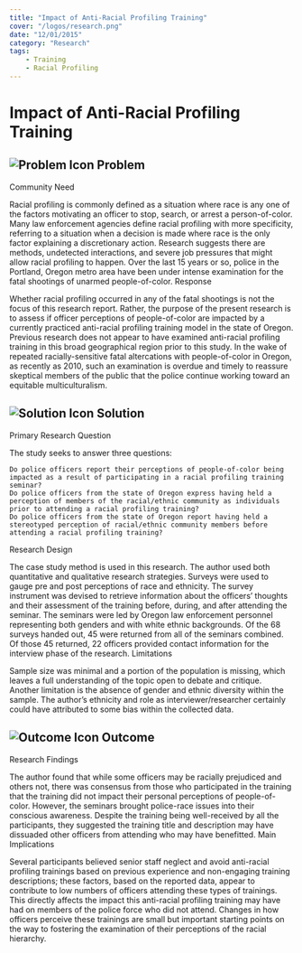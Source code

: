 ```yaml
---
title: "Impact of Anti-Racial Profiling Training"
cover: "/logos/research.png"
date: "12/01/2015"
category: "Research"
tags:
    - Training
    - Racial Profiling
---
```


# Impact of Anti-Racial Profiling Training

## ![Problem Icon](https://github.com/google/material-design-icons/raw/master/alert/1x_web/ic_error_outline_black_48dp.png "Problem") Problem
Community Need

Racial profiling is commonly defined as a situation where race is any one of the factors motivating an officer to stop, search, or arrest a person-of-color. Many law enforcement agencies define racial profiling with more specificity, referring to a situation when a decision is made where race is the only factor explaining a discretionary action. Research suggests there are methods, undetected interactions, and severe job pressures that might allow racial profiling to happen. Over the last 15 years or so, police in the Portland, Oregon metro area have been under intense examination for the fatal shootings of unarmed people-of-color.
Response

Whether racial profiling occurred in any of the fatal shootings is not the focus of this research report. Rather, the purpose of the present research is to assess if officer perceptions of people-of-color are impacted by a currently practiced anti-racial profiling training model in the state of Oregon. Previous research does not appear to have examined anti-racial profiling training in this broad geographical region prior to this study. In the wake of repeated racially-sensitive fatal altercations with people-of-color in Oregon, as recently as 2010, such an examination is overdue and timely to reassure skeptical members of the public that the police continue working toward an equitable multiculturalism. 
## ![Solution Icon](https://github.com/google/material-design-icons/raw/master/action/1x_web/ic_lightbulb_outline_black_48dp.png "Solution") Solution
Primary Research Question

The study seeks to answer three questions:

    Do police officers report their perceptions of people-of-color being impacted as a result of participating in a racial profiling training seminar?
    Do police officers from the state of Oregon express having held a perception of members of the racial/ethnic community as individuals prior to attending a racial profiling training?
    Do police officers from the state of Oregon report having held a stereotyped perception of racial/ethnic community members before attending a racial profiling training?

Research Design

The case study method is used in this research. The author used both quantitative and qualitative research strategies. Surveys were used to gauge pre and post perceptions of race and ethnicity. The survey instrument was devised to retrieve information about the officers’ thoughts and their assessment of the training before, during, and after attending the seminar. The seminars were led by Oregon law enforcement personnel representing both genders and with white ethnic backgrounds. Of the 68 surveys handed out, 45 were returned from all of the seminars combined. Of those 45 returned, 22 officers provided contact information for the interview phase of the research.
Limitations

Sample size was minimal and a portion of the population is missing, which leaves a full understanding of the topic open to debate and critique. Another limitation is the absence of gender and ethnic diversity within the sample. The author’s ethnicity and role as interviewer/researcher certainly could have attributed to some bias within the collected data.
## ![Outcome Icon](https://github.com/google/material-design-icons/raw/master/action/1x_web/ic_view_list_black_48dp.png "Outcome") Outcome
Research Findings

The author found that while some officers may be racially prejudiced and others not, there was consensus from those who participated in the training that the training did not impact their personal perceptions of people-of-color. However, the seminars brought police-race issues into their conscious awareness. Despite the training being well-received by all the participants, they suggested the training title and description may have dissuaded other officers from attending who may have benefitted.
Main Implications

Several participants believed senior staff neglect and avoid anti-racial profiling trainings based on previous experience and non-engaging training descriptions; these factors, based on the reported data, appear to contribute to low numbers of officers attending these types of trainings. This directly affects the impact this anti-racial profiling training may have had on members of the police force who did not attend. Changes in how officers perceive these trainings are small but important starting points on the way to fostering the examination of their perceptions of the racial hierarchy. 